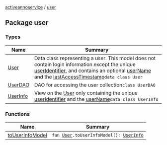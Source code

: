 [activeannoservice](../index.md) / [user](./index.md)

## Package user

### Types

| Name | Summary |
|---|---|
| [User](-user/index.md) | Data class representing a user. This model does not contain login information except the unique [userIdentifier](-user/user-identifier.md), and contains an optional [userName](-user/user-name.md) and the [lastAccessTimestamp](-user/last-access-timestamp.md)`data class User` |
| [UserDAO](-user-d-a-o/index.md) | DAO for accessing the user collection`class UserDAO` |
| [UserInfo](-user-info/index.md) | View on the [User](-user/index.md) only containing the unique [userIdentifier](-user-info/user-identifier.md) and the [userName](-user-info/user-name.md)`data class UserInfo` |

### Functions

| Name | Summary |
|---|---|
| [toUserInfoModel](to-user-info-model.md) | `fun `[`User`](-user/index.md)`.toUserInfoModel(): `[`UserInfo`](-user-info/index.md) |

